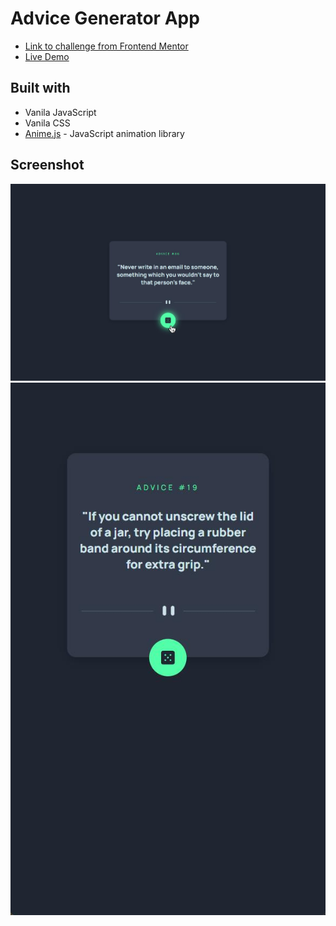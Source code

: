 # Advice Generator App

- [Link to challenge from Frontend Mentor](https://www.frontendmentor.io/challenges/advice-generator-app-QdUG-13db)
- [Live Demo](https://kezigoo.github.io/frontendmentor-challenges/advice-generator-app/)

## Built with

- Vanila JavaScript
- Vanila CSS
- [Anime.js](https://animejs.com/) - JavaScript animation library

## Screenshot

![PC view](./screenshot-desktop.jpg)
![Mobile view](./screenshot-mobile.jpg)
